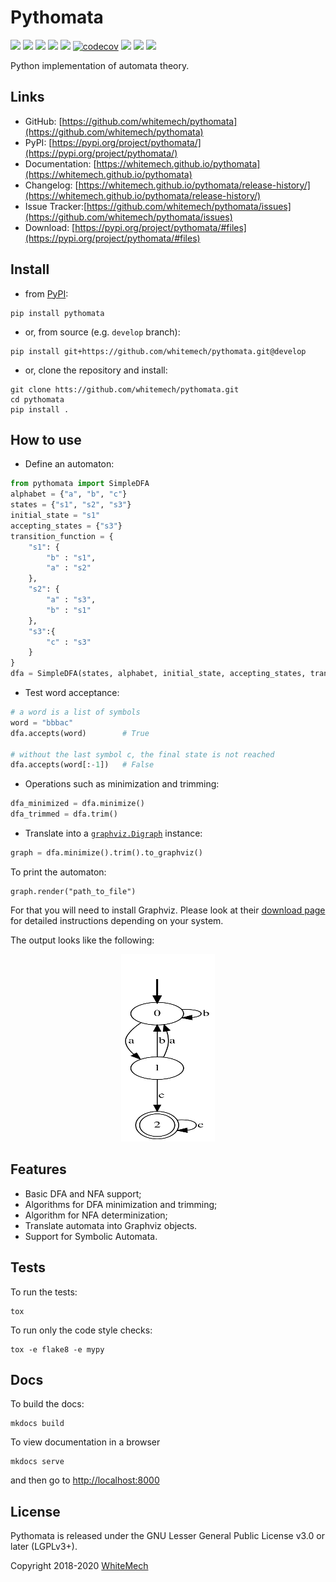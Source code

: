 # Pythomata


[![](https://img.shields.io/pypi/v/pythomata.svg)](https://pypi.python.org/pypi/pythomata)
[![](https://img.shields.io/travis/whitemech/pythomata.svg)](https://travis-ci.org/whitemech/pythomata)
[![](https://img.shields.io/pypi/pyversions/pythomata.svg)](https://pypi.python.org/pypi/pythomata)
[![](https://img.shields.io/badge/docs-mkdocs-9cf)](https://www.mkdocs.org/)
[![](https://img.shields.io/badge/status-development-orange.svg)](https://img.shields.io/badge/status-development-orange.svg)
[![codecov](https://codecov.io/gh/whitemech/pythomata/branch/master/graph/badge.svg)](https://codecov.io/gh/whitemech/pythomata)
[![](https://img.shields.io/badge/flake8-checked-blueviolet)](https://img.shields.io/badge/flake8-checked-blueviolet)
[![](https://img.shields.io/badge/mypy-checked-blue)](https://img.shields.io/badge/mypy-checked-blue)
[![](https://img.shields.io/badge/license-LGPLv3%2B-blue)](./LICENSE)

Python implementation of automata theory.

## Links

- GitHub: [https://github.com/whitemech/pythomata](https://github.com/whitemech/pythomata)
- PyPI: [https://pypi.org/project/pythomata/](https://pypi.org/project/pythomata/)
- Documentation: [https://whitemech.github.io/pythomata](https://whitemech.github.io/pythomata)
- Changelog: [https://whitemech.github.io/pythomata/release-history/](https://whitemech.github.io/pythomata/release-history/)
- Issue Tracker:[https://github.com/whitemech/pythomata/issues](https://github.com/whitemech/pythomata/issues)
- Download: [https://pypi.org/project/pythomata/#files](https://pypi.org/project/pythomata/#files)


## Install

- from [PyPI](https://pypi.org/project/pythomata/):
```
pip install pythomata
```
- or, from source (e.g. `develop` branch):
```
pip install git+https://github.com/whitemech/pythomata.git@develop
```

- or, clone the repository and install:
```
git clone htts://github.com/whitemech/pythomata.git
cd pythomata
pip install .
```

## How to use

* Define an automaton:

```python
from pythomata import SimpleDFA
alphabet = {"a", "b", "c"}
states = {"s1", "s2", "s3"}
initial_state = "s1"
accepting_states = {"s3"}
transition_function = {
    "s1": {
        "b" : "s1",
        "a" : "s2"
    },
    "s2": {
        "a" : "s3",
        "b" : "s1"
    },
    "s3":{
        "c" : "s3"
    }
}
dfa = SimpleDFA(states, alphabet, initial_state, accepting_states, transition_function)
```

* Test word acceptance:

```python
# a word is a list of symbols
word = "bbbac"
dfa.accepts(word)        # True

# without the last symbol c, the final state is not reached
dfa.accepts(word[:-1])   # False
```

* Operations such as minimization and trimming:

```python
dfa_minimized = dfa.minimize()
dfa_trimmed = dfa.trim()
```

* Translate into a [`graphviz.Digraph`](https://graphviz.readthedocs.io/en/stable/api.html#graphviz.Digraph)
  instance:

```python
graph = dfa.minimize().trim().to_graphviz()
```

To print the automaton:
```
graph.render("path_to_file")
```

For that you will need to install Graphviz.
Please look at their [download page](https://graphviz.gitlab.io/download/)
for detailed instructions depending on your system.

The output looks like the following:

<p align="center">
  <img width="150" height="300" src="./images/my_awesome_automaton.svg" />
</p>


## Features


* Basic DFA and NFA support;
* Algorithms for DFA minimization and trimming;
* Algorithm for NFA determinization;
* Translate automata into Graphviz objects.
* Support for Symbolic Automata.


## Tests

To run the tests:
```
tox
```
To run only the code style checks:
```
tox -e flake8 -e mypy
```
## Docs

To build the docs:

```
mkdocs build
```

To view documentation in a browser

```
mkdocs serve
```

and then go to [http://localhost:8000](http://localhost:8000)


## License

Pythomata is released under the GNU Lesser General Public License v3.0 or later (LGPLv3+).

Copyright 2018-2020 [WhiteMech](https://whitemech.github.io)

